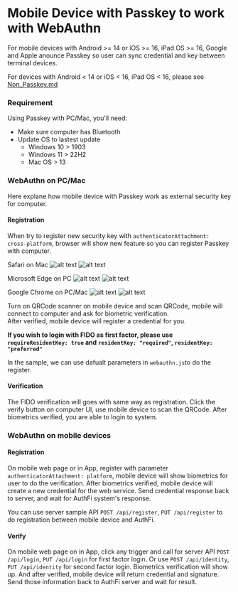 # Mobile Device with Passkey to work with WebAuthn

For mobile devices with Android >= 14 or iOS >= 16, iPad OS >= 16, Google and Apple anounce Passkey so user can sync credential and key between terminal devices.    
    
For devices with Android < 14 or iOS < 16, iPad OS < 16, please see [Non_Passkey.md](Non_Passkey.md)    

### Requirement

Using Passkey with PC/Mac, you'll need:

- Make sure computer has Bluetooth
- Update OS to lastest update
	- Windows 10 > 1903
	- Windows 11 > 22H2
	- Mac OS > 13

### WebAuthn on PC/Mac

Here explane how mobile device with Passkey work as external security key for computer.

#### Registration

When try to register new security key with ```authenticatorAttachment: cross-platform```, browser will show new feature so you can register Passkey with computer.

Safari on Mac
![alt text](img/01.png)
![alt text](img/02.png)

Microsoft Edge on PC
![alt text](img/03.png)
![alt text](img/04.png)

Google Chrome on PC/Mac
![alt text](img/03.png)
![alt text](img/04.png)

Turn on QRCode scanner on mobile device and scan QRCode, mobile will connect to computer and ask for biometric verification.    
After verified, mobile device will register a credential for you.    
    
**If you wish to login with FIDO as first factor, please use ```requireResidentKey: true``` and ```residentKey: "required"```, ```residentKey: "preferred"```**    
    
In the sample, we can use dafualt parameters in ```webauthn.js```to do the register.

#### Verification

The FIDO verification will goes with same way as registration. Click the verify button on computer UI, use mobile device to scan the QRCode. After biometrics verified, you are able to login to system.

### WebAuthn on mobile devices

#### Registration

On mobile web page or in App, register with parameter ```authenticatorAttachment: platform```, mobile device will show biometrics for user to do the verification. After biometrics verified, mobile device will create a new credential for the web service. Send credential response back to server, and wait for AuthFi system's response.    
    
You can use server sample API ```POST /api/register```, ```PUT /api/register``` to do registration between mobile device and AuthFi.

#### Verify

On mobile web page on in App, click any trigger and call for server API ```POST /api/login```, ```PUT /api/login``` for first factor login. Or use ```POST /api/identity```, ```PUT /api/identity``` for second factor login. Biometrics verification will show up. And after verified, mobile device will return credential and signature. Send those information back to AuthFi server and wait for result.
